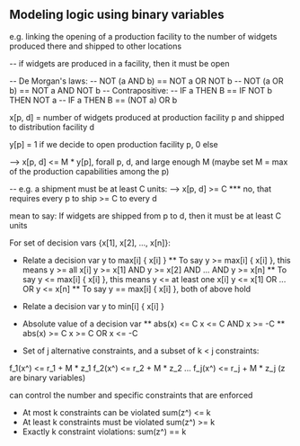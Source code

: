 Modeling logic using binary variables
-----

e.g. linking the opening of a production facility to the number of widgets
produced there and shipped to other locations

-- if widgets are produced in a facility, then it must be open

-- De Morgan's laws:
   -- NOT (a AND b) == NOT a OR NOT b
   -- NOT (a OR b) == NOT a AND NOT b
-- Contrapositive:
   -- IF a THEN B == IF NOT b THEN NOT a
-- IF a THEN B == (NOT a) OR b

x[p, d] = number of widgets produced at production facility p
          and shipped to distribution facility d

y[p] = 1 if we decide to open production facility p, 0 else

--> x[p, d] <= M * y[p], forall p, d, and large enough M
(maybe set M = max of the production capabilities among the p)


-- e.g. a shipment must be at least C units:
--> x[p, d] >= C
  *** no, that requires every p to ship >= C to every d

mean to say: If widgets are shipped from p to d, then it must be
at least C units


For set of decision vars {x[1], x[2], ..., x[n]}:

* Relate a decision var y to max[i] { x[i] }
** To say y >= max[i] { x[i] }, this means y >= all x[i]
    y >= x[1] AND y >= x[2] AND ... AND y >= x[n]
** To say y <= max[i] { x[i] }, this means y <= at least one x[i]
    y <= x[1] OR ... OR y <= x[n]
** To say y == max[i] { x[i] }, both of above hold

* Relate a decision var y to min[i] { x[i] }

* Absolute value of a decision var
** abs(x) <= C
    x <= C AND x >= -C
** abs(x) >= C
    x >= C OR x <= -C

* Set of j alternative constraints, and a subset of k < j constraints:

f_1(x^) <= r_1 + M * z_1
f_2(x^) <= r_2 + M * z_2
...
f_j(x^) <= r_j + M * z_j    (z are binary variables)

can control the number and specific constraints that are enforced
* At most k constraints can be violated
    sum(z^) <= k
* At least k constraints must be violated
    sum(z^) >= k
* Exactly k constraint violations:
    sum(z^) == k






